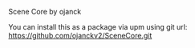 Scene Core
by ojanck

You can install this as a package via upm using git url: https://github.com/ojanckv2/SceneCore.git
